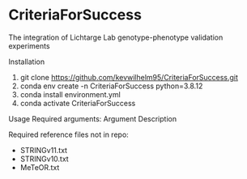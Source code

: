 # CriteriaForSuccess
The integration of Lichtarge Lab genotype-phenotype validation experiments

Installation
1. git clone https://github.com/kevwilhelm95/CriteriaForSuccess.git
2. conda env create -n CriteriaForSuccess python=3.8.12
3. conda install environment.yml
4. conda activate CriteriaForSuccess


Usage
Required arguments:
Argument  Description



Required reference files not in repo:
- STRINGv11.txt
- STRINGv10.txt
- MeTeOR.txt
